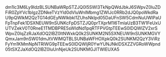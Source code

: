 dm1lc3M6Ly9ldzBLSUNBaWRpSTZJQ0l5SWl3TkNpQWdJbkJ6SWpvZ0luZDFiR0ZpYVc1blgzZDNkeTVzYld0dVluWnlMbmg1ZWlJc0RRb2dJQ0poWkdRaU9pQWlkM2QzTG14dGEyNWlkbkl1ZUhsNklpd05DaUFnSW5CdmNuUWlPaUFpTnpFek1DSXNEUW9nSUNKcFpDSTZJQ0prTXprM1l6TmlaUzB3TW1FeUxUUTVZekV0T0RneE1TMDBPRE5sWldNd1pqRTFPVGtpTEEwS0lDQWlZV2xrSWpvZ0lqZzRJaXdOQ2lBZ0ltNWxkQ0k2SUNKM2N5SXNEUW9nSUNKMGVYQmxJam9nSW01dmJtVWlMQTBLSUNBaWFHOXpkQ0k2SUNKM2QzY3ViRzFyYm1KMmNpNTRlWG9pTEEwS0lDQWljR0YwYUNJNklDSXZZVGRoWWpnd05tSXZJaXdOQ2lBZ0luUnNjeUk2SUNKMGJITWlEUXA5
